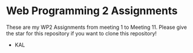 # Web Programming 2 Assignments

These are my WP2 Assignments from meeting 1 to Meeting 11.
Please give the star for this repository if you want to clone this repository!

- KAL
